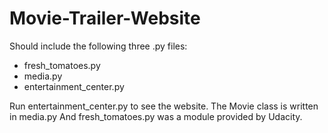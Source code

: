 # Movie-Trailer-Website

Should include the following three .py files:
  * fresh_tomatoes.py
  * media.py
  * entertainment_center.py
  
Run entertainment_center.py to see the website.
The Movie class is written in media.py
And fresh_tomatoes.py was a module provided by Udacity.
